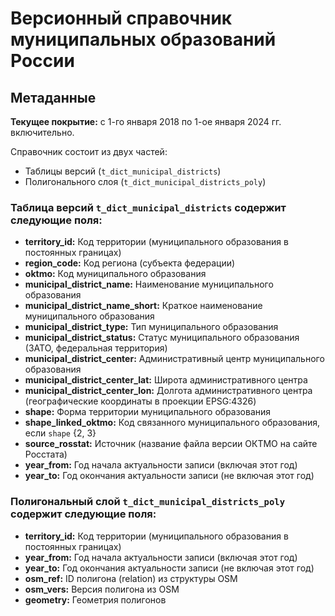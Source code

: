 # Версионный справочник муниципальных образований России

## Метаданные
**Текущее покрытие:** с 1-го января 2018 по 1-ое января 2024 гг. включительно.

Справочник состоит из двух частей:
- Таблицы версий (`t_dict_municipal_districts`)
- Полигонального слоя (`t_dict_municipal_districts_poly`)

### Таблица версий `t_dict_municipal_districts` содержит следующие поля:
- **territory_id:** Код территории (муниципального образования в постоянных границах)
- **region_code:** Код региона (субъекта федерации)
- **oktmo:** Код муниципального образования
- **municipal_district_name:** Наименование муниципального образования
- **municipal_district_name_short:** Краткое наименование муниципального образования
- **municipal_district_type:** Тип муниципального образования
- **municipal_district_status:** Статус муниципального образования (ЗАТО, федеральная территория)
- **municipal_district_center:** Административный центр муниципального образования
- **municipal_district_center_lat:** Широта административного центра
- **municipal_district_center_lon:** Долгота административного центра (географические координаты в проекции EPSG:4326)
- **shape:** Форма территории муниципального образования
- **shape_linked_oktmo:** Код связанного муниципального образования, если `shape` {2, 3}
- **source_rosstat:** Источник (название файла версии ОКТМО на сайте Росстата)
- **year_from:** Год начала актуальности записи (включая этот год)
- **year_to:** Год окончания актуальности записи (не включая этот год)

### Полигональный слой `t_dict_municipal_districts_poly` содержит следующие поля:
- **territory_id:** Код территории (муниципального образования в постоянных границах)
- **year_from:** Год начала актуальности записи (включая этот год)
- **year_to:** Год окончания актуальности записи (не включая этот год)
- **osm_ref:** ID полигона (relation) из структуры OSM
- **osm_vers:** Версия полигона из OSM
- **geometry:** Геометрия полигонов
